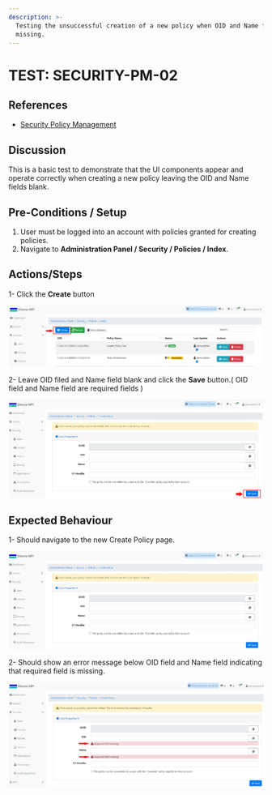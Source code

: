 ```yaml
---
description: >-
  Testing the unsuccessful creation of a new policy when OID and Name fields
  missing.
---
```


# TEST: SECURITY-PM-02

## References

* [Security Policy Management](../../../../../operations/security-administration/security-policy-management.md)

## Discussion

This is a basic test to demonstrate that the UI components appear and operate correctly when creating a new policy leaving the OID and Name fields blank.



## Pre-Conditions / Setup

1. User must be logged into an account with policies granted for creating policies.
2. Navigate to **Administration Panel / Security / Policies / Index**.

## Actions/Steps

1- Click the **Create** button 

![](../../../../../../.gitbook/assets/1%20%287%29.jpg)

2- Leave OID filed and Name field blank and click the **Save** button.\( OID field and Name field are required fields \) 

![](../../../../../../.gitbook/assets/dnld2.jpg)

## Expected Behaviour

1- Should navigate to the new Create Policy page.

![](../../../../../../.gitbook/assets/dnld1.jpg)

2- Should show an error message below OID field and Name field indicating that required field is missing.

![](../../../../../../.gitbook/assets/2%20%283%29.jpg)

 

